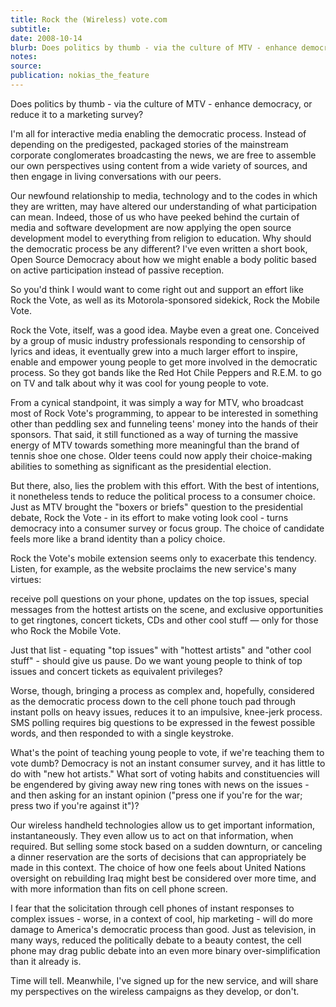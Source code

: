 ```yaml
---
title: Rock the (Wireless) vote.com
subtitle:
date: 2008-10-14
blurb: Does politics by thumb - via the culture of MTV - enhance democracy, or reduce it to a marketing survey?
notes:
source:
publication: nokias_the_feature
---
```


Does politics by thumb - via the culture of MTV - enhance democracy, or reduce it to a marketing survey?

I'm all for interactive media enabling the democratic process. Instead of depending on the predigested, packaged stories of the mainstream corporate conglomerates broadcasting the news, we are free to assemble our own perspectives using content from a wide variety of sources, and then engage in living conversations with our peers.

Our newfound relationship to media, technology and to the codes in which they are written, may have altered our understanding of what participation can mean. Indeed, those of us who have peeked behind the curtain of media and software development are now applying the open source development model to everything from religion to education. Why should the democratic process be any different? I've even written a short book, Open Source Democracy about how we might enable a body politic based on active participation instead of passive reception.

So you'd think I would want to come right out and support an effort like Rock the Vote, as well as its Motorola-sponsored sidekick, Rock the Mobile Vote.

Rock the Vote, itself, was a good idea. Maybe even a great one. Conceived by a group of music industry professionals responding to censorship of lyrics and ideas, it eventually grew into a much larger effort to inspire, enable and empower young people to get more involved in the democratic process. So they got bands like the Red Hot Chile Peppers and R.E.M. to go on TV and talk about why it was cool for young people to vote.

From a cynical standpoint, it was simply a way for MTV, who broadcast most of Rock Vote's programming, to appear to be interested in something other than peddling sex and funneling teens' money into the hands of their sponsors. That said, it still functioned as a way of turning the massive energy of MTV towards something more meaningful than the brand of tennis shoe one chose. Older teens could now apply their choice-making abilities to something as significant as the presidential election.

But there, also, lies the problem with this effort. With the best of intentions, it nonetheless tends to reduce the political process to a consumer choice. Just as MTV brought the "boxers or briefs" question to the presidential debate, Rock the Vote - in its effort to make voting look cool - turns democracy into a consumer survey or focus group. The choice of candidate feels more like a brand identity than a policy choice.

Rock the Vote's mobile extension seems only to exacerbate this tendency. Listen, for example, as the website proclaims the new service's many virtues:

receive poll questions on your phone, updates on the top issues, special messages from the hottest artists on the scene, and exclusive opportunities to get ringtones, concert tickets, CDs and other cool stuff — only for those who Rock the Mobile Vote.

Just that list - equating "top issues" with "hottest artists" and "other cool stuff" - should give us pause. Do we want young people to think of top issues and concert tickets as equivalent privileges?

Worse, though, bringing a process as complex and, hopefully, considered as the democratic process down to the cell phone touch pad through instant polls on heavy issues, reduces it to an impulsive, knee-jerk process. SMS polling requires big questions to be expressed in the fewest possible words, and then responded to with a single keystroke.

What's the point of teaching young people to vote, if we're teaching them to vote dumb? Democracy is not an instant consumer survey, and it has little to do with "new hot artists." What sort of voting habits and constituencies will be engendered by giving away new ring tones with news on the issues - and then asking for an instant opinion ("press one if you're for the war; press two if you're against it")?

Our wireless handheld technologies allow us to get important information, instantaneously. They even allow us to act on that information, when required. But selling some stock based on a sudden downturn, or canceling a dinner reservation are the sorts of decisions that can appropriately be made in this context. The choice of how one feels about United Nations oversight on rebuilding Iraq might best be considered over more time, and with more information than fits on cell phone screen.

I fear that the solicitation through cell phones of instant responses to complex issues - worse, in a context of cool, hip marketing - will do more damage to America's democratic process than good. Just as television, in many ways, reduced the politically debate to a beauty contest, the cell phone may drag public debate into an even more binary over-simplification than it already is.

Time will tell. Meanwhile, I've signed up for the new service, and will share my perspectives on the wireless campaigns as they develop, or don't.
